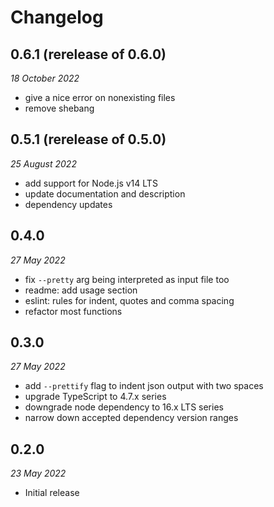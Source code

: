 # Changelog
## 0.6.1 (rerelease of 0.6.0)
_18 October 2022_
- give a nice error on nonexisting files
- remove shebang


## 0.5.1 (rerelease of 0.5.0)
_25 August 2022_
- add support for Node.js v14 LTS
- update documentation and description
- dependency updates


## 0.4.0
_27 May 2022_
- fix `--pretty` arg being interpreted as input file too
- readme: add usage section
- eslint: rules for indent, quotes and comma spacing
- refactor most functions


## 0.3.0
_27 May 2022_
- add `--prettify` flag to indent json output with two spaces
- upgrade TypeScript to 4.7.x series
- downgrade node dependency to 16.x LTS series
- narrow down accepted dependency version ranges


## 0.2.0
_23 May 2022_
- Initial release
